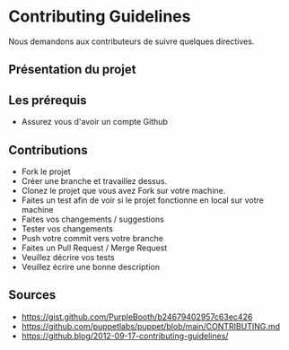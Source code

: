# Contributing Guidelines
Nous demandons aux contributeurs de suivre quelques directives.

## Présentation du projet

## Les prérequis
- Assurez vous d'avoir un compte Github

## Contributions
- Fork le projet
- Créer une branche et travaillez dessus.
- Clonez le projet que vous avez Fork sur votre machine.
- Faites un test afin de voir si le projet fonctionne en local sur votre machine
- Faites vos changements / suggestions
- Tester vos changements
- Push votre commit vers votre branche
- Faites un Pull Request / Merge Request
- Veuillez décrire vos tests
- Veuillez écrire une bonne description

## Sources
- https://gist.github.com/PurpleBooth/b24679402957c63ec426
- https://github.com/puppetlabs/puppet/blob/main/CONTRIBUTING.md
- https://github.blog/2012-09-17-contributing-guidelines/